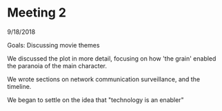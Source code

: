 # Meeting 2

9/18/2018

Goals: Discussing movie themes

We discussed the plot in more detail, focusing on how 'the grain' enabled the paranoia of the main character. 

We wrote sections on network communication surveillance, and the timeline.

We began to settle on the idea that "technology is an enabler"

